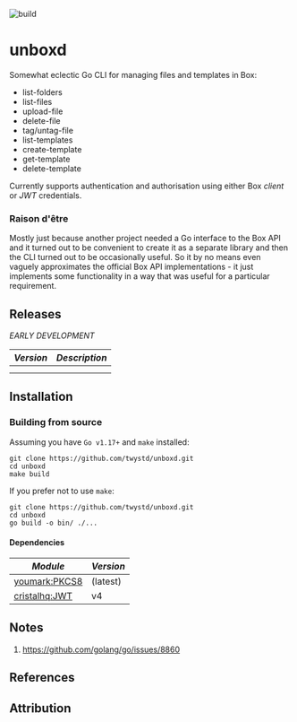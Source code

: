 ![build](https://github.com/twystd/unboxd/workflows/build/badge.svg)

# unboxd

Somewhat eclectic Go CLI for managing files and templates in Box: 

- list-folders
- list-files
- upload-file
- delete-file
- tag/untag-file
- list-templates
- create-template
- get-template
- delete-template

Currently supports authentication and authorisation using either Box _client_ or _JWT_ credentials.

### Raison d'être

Mostly just because another project needed a Go interface to the Box API and it turned out to be convenient
to create it as a separate library and then the CLI turned out to be occasionally useful. So it by no means
even vaguely approximates the official Box API implementations - it just implements some functionality in a 
way that was useful for a particular requirement.

## Releases

*EARLY DEVELOPMENT*

| *Version* | *Description*               |
| --------- | ----------------------------|
|           |                             |
|           |                             |                                                                    

## Installation

### Building from source

Assuming you have `Go v1.17+` and `make` installed:

```
git clone https://github.com/twystd/unboxd.git
cd unboxd
make build
```

If you prefer not to use `make`:
```
git clone https://github.com/twystd/unboxd.git
cd unboxd
go build -o bin/ ./...
```

#### Dependencies

| *Module*                                             | *Version*  |
| -----------------------------------------------------| ---------- |
| [youmark:PKCS8](https://github.com/youmark/pkcs8)    | (latest)   |
| [cristalhq:JWT](https://github.com/cristalhq/jwt/v4) | v4         |


## Notes

1. https://github.com/golang/go/issues/8860


## References

## Attribution

